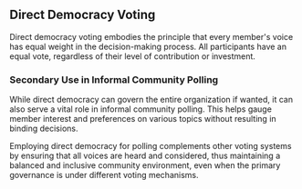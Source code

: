 ## Direct Democracy Voting

Direct democracy voting embodies the principle that every member's voice has equal weight in the decision-making process. All participants have an equal vote, regardless of their level of contribution or investment.

### Secondary Use in Informal Community Polling

While direct democracy can govern the entire organization if wanted, it can also serve a vital role in informal community polling. This helps gauge member interest and preferences on various topics without resulting in binding decisions.

Employing direct democracy for polling complements other voting systems by ensuring that all voices are heard and considered, thus maintaining a balanced and inclusive community environment, even when the primary governance is under different voting mechanisms.
